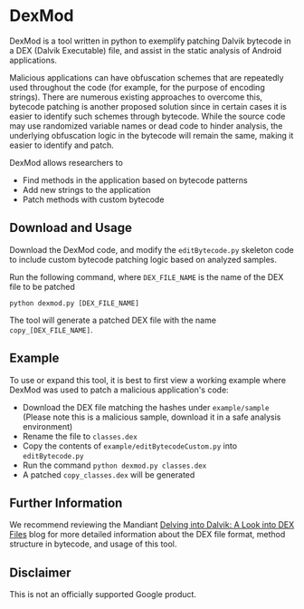 # DexMod

DexMod is a tool written in python to exemplify patching Dalvik bytecode in a DEX (Dalvik Executable) file, and assist in the static analysis of Android applications.

Malicious applications can have obfuscation schemes that are repeatedly used throughout the code (for example, for the purpose of encoding strings). There are numerous existing approaches to overcome this, bytecode patching is another proposed solution since in certain cases it is easier to identify such schemes through bytecode. While the source code may use randomized variable names or dead code to hinder analysis, the underlying obfuscation logic in the bytecode will remain the same, making it easier to identify and patch.

DexMod allows researchers to
* Find methods in the application based on bytecode patterns
* Add new strings to the application
* Patch methods with custom bytecode

## Download and Usage

Download the DexMod code, and modify the `editBytecode.py` skeleton code to include custom bytecode patching logic based on analyzed samples.

Run the following command, where `DEX_FILE_NAME` is the name of the DEX file to be patched
```
python dexmod.py [DEX_FILE_NAME]
```

The tool will generate a patched DEX file with the name `copy_[DEX_FILE_NAME]`.

## Example

To use or expand this tool, it is best to first view a working example where DexMod was used to patch a malicious application's code:
* Download the DEX file matching the hashes under `example/sample` (Please note this is a malicious sample, download it in a safe analysis environment)
* Rename the file to `classes.dex`
* Copy the contents of `example/editBytecodeCustom.py` into `editBytecode.py`
* Run the command `python dexmod.py classes.dex`
* A patched `copy_classes.dex` will be generated

## Further Information

We recommend reviewing the Mandiant [Delving into Dalvik: A Look into DEX Files](https://www.mandiant.com/resources/blog/dalvik-look-into-dex-files) blog for more detailed information about the DEX file format, method structure in bytecode, and usage of this tool.

## Disclaimer

This is not an officially supported Google product.
